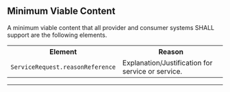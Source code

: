 ## Minimum Viable Content

A minimum viable content that all provider and consumer systems SHALL support are the following elements.

<table class="assets">
<tr>
<th width="30%">Element</th>
<th width="70%">Reason</th>
</tr>
<tr>
<td><code>ServiceRequest.reasonReference</code></td>
<td>Explanation/Justification for service or service.</td>
</tr>
</table>

---